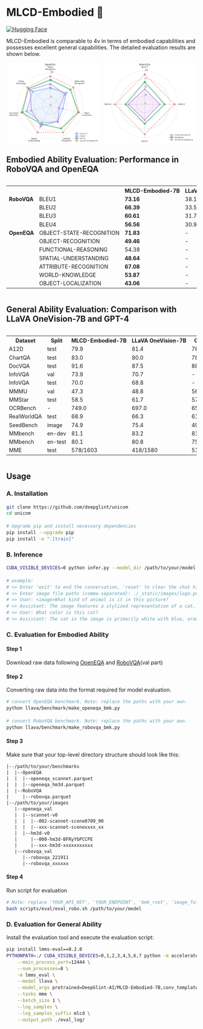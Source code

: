 # MLCD-Embodied 🤖

<a name="mlcd-embodied"></a>
[![Hugging Face](https://img.shields.io/badge/Hugging%20Face-Model-yellow)](https://huggingface.co/DeepGlint-AI/MLCD-Embodied-7B)  

MLCD-Embodied is comparable to 4v in terms of embodied capabilities and possesses excellent general capabilities. The detailed evaluation results are shown below.


<div style="display: flex; flex-wrap: wrap; justify-content: space-around;">
  <img src="../_static/images/radar_openeqa.png" alt="Image 1" style="width: 48%;">
  <img src="../_static/images/radar_robomembar.png" alt="Image 2" style="width: 48%;">
</div>

## Embodied Ability Evaluation: Performance in RoboVQA and OpenEQA

<div style="overflow-x: auto;">
  <table style="white-space: nowrap;">
    <tr>
      <th></th>
      <th></th>
      <th>MLCD-Embodied-7B</th>
      <th>LLaVA OneVision-7B</th>
      <th>GPT-4V</th>
      <th>RoboMamba</th>
    </tr>
    <tr>
      <td><strong>RoboVQA</strong></td>
      <td>BLEU1</td>
      <td><strong>73.16</strong></td>
      <td>38.12</td>
      <td>-</td>
      <td>54.9</td>
    </tr>
    <tr>
      <td></td>
      <td>BLEU2</td>
      <td><strong>66.39</strong></td>
      <td>33.56</td>
      <td>-</td>
      <td>44.2</td>
    </tr>
    <tr>
      <td></td>
      <td>BLEU3</td>
      <td><strong>60.61</strong></td>
      <td>31.76</td>
      <td>-</td>
      <td>39.5</td>
    </tr>
    <tr>
      <td></td>
      <td>BLEU4</td>
      <td><strong>56.56</strong></td>
      <td>30.97</td>
      <td>-</td>
      <td>36.3</td>
    </tr>
    <tr>
      <td><strong>OpenEQA</strong></td>
      <td>OBJECT-STATE-RECOGNITION</td>
      <td><strong>71.83</strong></td>
      <td>-</td>
      <td>63.2</td>
      <td>-</td>
    </tr>
    <tr>
      <td></td>
      <td>OBJECT-RECOGNITION</td>
      <td><strong>49.46</strong></td>
      <td>-</td>
      <td>43.4</td>
      <td>-</td>
    </tr>
    <tr>
      <td></td>
      <td>FUNCTIONAL-REASONING</td>
      <td>54.38</td>
      <td>-</td>
      <td><strong>57.4</strong></td>
      <td>-</td>
    </tr>
    <tr>
      <td></td>
      <td>SPATIAL-UNDERSTANDING</td>
      <td><strong>48.64</strong></td>
      <td>-</td>
      <td>33.6</td>
      <td>-</td>
    </tr>
    <tr>
      <td></td>
      <td>ATTRIBUTE-RECOGNITION</td>
      <td><strong>67.08</strong></td>
      <td>-</td>
      <td>57.2</td>
      <td>-</td>
    </tr>
    <tr>
      <td></td>
      <td>WORLD-KNOWLEDGE</td>
      <td><strong>53.87</strong></td>
      <td>-</td>
      <td>50.7</td>
      <td>-</td>
    </tr>
    <tr>
      <td></td>
      <td>OBJECT-LOCALIZATION</td>
      <td><strong>43.06</strong></td>
      <td>-</td>
      <td>42.0</td>
      <td>-</td>
    </tr>
  </table>
</div>


## General Ability Evaluation: Comparison with LLaVA OneVision-7B and GPT-4

<div style="overflow-x: auto;">
  <table style="white-space: nowrap;">
    <tr>
      <th>Dataset</th>
      <th>Split</th>
      <th>MLCD-Embodied-7B</th>
      <th>LLaVA OneVision-7B</th>
      <th>GPT-4v</th>
      <th>GPT-4o</th>
    </tr>
    <tr>
      <td>A12D</td>
      <td>test</td>
      <td>79.9</td>
      <td>81.4</td>
      <td>78.2</td>
      <td>94.2</td>
    </tr>
    <tr>
      <td>ChartQA</td>
      <td>test</td>
      <td>83.0</td>
      <td>80.0</td>
      <td>78.5</td>
      <td>85.7</td>
    </tr>
    <tr>
      <td>DocVQA</td>
      <td>test</td>
      <td>91.6</td>
      <td>87.5</td>
      <td>88.4</td>
      <td>92.8</td>
    </tr>
    <tr>
      <td>InfoVQA</td>
      <td>val</td>
      <td>73.9</td>
      <td>70.7</td>
      <td>-</td>
      <td>-</td>
    </tr>
    <tr>
      <td>InfoVQA</td>
      <td>test</td>
      <td>70.0</td>
      <td>68.8</td>
      <td>-</td>
      <td>-</td>
    </tr>
    <tr>
      <td>MMMU</td>
      <td>val</td>
      <td>47.3</td>
      <td>48.8</td>
      <td>56.8</td>
      <td>69.1</td>
    </tr>
    <tr>
      <td>MMStar</td>
      <td>test</td>
      <td>58.5</td>
      <td>61.7</td>
      <td>57.1</td>
      <td>63.9</td>
    </tr>
    <tr>
      <td>OCRBench</td>
      <td>-</td>
      <td>749.0</td>
      <td>697.0</td>
      <td>656.0</td>
      <td>805.0</td>
    </tr>
    <tr>
      <td>RealWorldQA</td>
      <td>test</td>
      <td>68.9</td>
      <td>66.3</td>
      <td>61.4</td>
      <td>58.6</td>
    </tr>
    <tr>
      <td>SeedBench</td>
      <td>image</td>
      <td>74.9</td>
      <td>75.4</td>
      <td>49.9</td>
      <td>76.2</td>
    </tr>
    <tr>
      <td>MMbench</td>
      <td>en-dev</td>
      <td>81.1</td>
      <td>83.2</td>
      <td>81.3</td>
      <td>83.4</td>
    </tr>
    <tr>
      <td>MMbench</td>
      <td>en-test</td>
      <td>80.1</td>
      <td>80.8</td>
      <td>75.0</td>
      <td>-</td>
    </tr>
    <tr>
      <td>MME</td>
      <td>test</td>
      <td>578/1603</td>
      <td>418/1580</td>
      <td>517/1409</td>
      <td>-</td>
    </tr>
  </table>
</div>

## Usage

### A. Installation

```bash
git clone https://github.com/deepglint/unicom
cd unicom

# Upgrade pip and install necessary dependencies
pip install --upgrade pip
pip install -e ".[train]"
```

### B. Inference

```bash
CUDA_VISIBLE_DEVICES=0 python infer.py --model_dir /path/to/your/model

# example:
# >> Enter 'exit' to end the conversation, 'reset' to clear the chat history.
# >> Enter image file paths (comma-separated): ./_static/images/logo.png
# >> User: <image>What kind of animal is it in this picture?
# >> Assistant: The image features a stylized representation of a cat, characterized by its vibrant and abstract depiction.
# >> User: What color is this cat?
# >> Assistant: The cat in the image is primarily white with blue, orange and pink accents, creating a visually appealing and unique appearance.
```

### C. Evaluation for Embodied Ability

#### Step 1

Download raw data following [OpenEQA](https://github.com/facebookresearch/open-eqa/tree/main/data) and [RoboVQA](https://console.cloud.google.com/storage/browser/gdm-robovqa)(val part)

#### Step 2

Converting raw data into the format required for model evaluation.
```bash
# convert OpenEQA benchmark. Note: replace the paths with your own.
python llava/benchmark/make_openeqa_bmk.py

# convert RoboVQA benchmark. Note: replace the paths with your own.
python llava/benchmark/make_robovqa_bmk.py
```

#### Step 3

Make sure that your top-level directory structure should look like this:
```
|--/path/to/your/benchmarks
|  |--OpenEQA
|  |  |--openeqa_scannet.parquet
|  |  |--openeqa_hm3d.parquet
|  |--RoboVQA
|     |--robovqa.parquet
|--/path/to/your/images
   |--openeqa_val
   |  |--scannet-v0
   |  |  |--002-scannet-scene0709_00
   |  |  |--xxx-scannet-scenexxxx_xx
   |  |--hm3d-v0
   |     |--000-hm3d-BFRyYbPCCPE
   |     |--xxx-hm3d-xxxxxxxxxxx
   |--robovqa_val
      |--robovqa_221911
      |--robovqa_xxxxxx
```

#### Step 4

Run script for evaluation 
```bash
# Note: replace 'YOUR_API_KEY', 'YOUR_ENDPOINT', 'bmk_root', 'image_folder' with your own.
bash scripts/eval/eval_robo.sh /path/to/your/model
```

### D. Evaluation for General Ability

Install the evaluation tool and execute the evaluation script:
```bash
pip install lmms-eval==0.2.0
PYTHONPATH=./ CUDA_VISIBLE_DEVICES=0,1,2,3,4,5,6,7 python -m accelerate.commands.launch \
    --main_process_port=12444 \
    --num_processes=8 \
    -m lmms_eval \
    --model llava \
    --model_args pretrained=DeepGlint-AI/MLCD-Embodied-7B,conv_template=qwen_1_5 \
    --tasks mme \
    --batch_size 1 \
    --log_samples \
    --log_samples_suffix mlcd \
    --output_path ./eval_log/
```